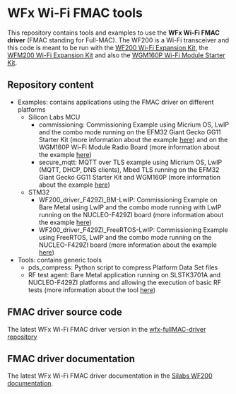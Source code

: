 # WFx Wi-Fi FMAC tools

This repository contains tools and examples to use the **WFx Wi-Fi FMAC driver**
(FMAC standing for Full-MAC). The WF200 is a Wi-Fi transceiver and this code is
meant to be run with the [WF200 Wi-Fi Expansion Kit](https://www.silabs.com/products/development-tools/wireless/wi-fi/wf200-expansion-kit),
the [WFM200 Wi-Fi Expansion Kit](https://www.silabs.com/products/development-tools/wireless/wi-fi/wfm200-expansion-kit) and also the
[WGM160P Wi-Fi Module Starter Kit](https://www.silabs.com/products/development-tools/wireless/wi-fi/wgm160p-wifi-module-starter-kit).

## Repository content

* Examples: contains applications using the FMAC driver on different platforms
  * Silicon Labs MCU
    * commissioning: Commissioning Example using Micrium OS, LwIP and the combo mode running
    on the EFM32 Giant Gecko GG11 Starter Kit (more information about the example [here](./Examples/SiliconLabs/commissioning/SLSTK3701A/README.md))
    and on the WGM160P Wi-Fi Module Radio Board (more information about the example [here](./Examples/SiliconLabs/commissioning/WGM160P/README.md))
	* secure_mqtt: MQTT over TLS example using Micrium OS, LwIP (MQTT, DHCP, DNS clients), Mbed TLS running
    on the EFM32 Giant Gecko GG11 Starter Kit and WGM160P (more information about the example [here](./Examples/SiliconLabs/secure_mqtt/README.md))
  * STM32
    * WF200_driver_F429ZI_BM-LwIP: Commissioning Example on Bare Metal using LwIP and the combo mode running with LwIP running on the
    NUCLEO-F429ZI board (more information about the example [here](./Examples/STM32/Projects/WF200_driver_F429ZI_BM-LwIP/README.md))
    * WF200_driver_F429ZI_FreeRTOS-LwIP: Commissioning Example using FreeRTOS, LwIP and the combo mode running
    on the NUCLEO-F429ZI board (more information about the example [here](./Examples/STM32/Projects/WF200_driver_F429ZI_FreeRTOS-LwIP/README.md))
* Tools: contains generic tools
  * pds_compress: Python script to compress Platform Data Set files
  * RF test agent: Bare Metal application running on SLSTK3701A and NUCLEO-F429ZI platforms and
  allowing the execution of basic RF tests (more information about the tool [here](./Tools/RF_test_agent/README.md))


## FMAC driver source code

The latest WFx Wi-Fi FMAC driver version in the [wfx-fullMAC-driver repository](https://github.com/SiliconLabs/wfx-fullMAC-driver)

## FMAC driver documentation

The latest WFx Wi-Fi FMAC driver documentation in the [Silabs WF200 documentation](https://docs.silabs.com/wifi/wf200/rtos/latest/index).
